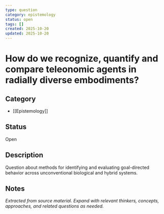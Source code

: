 ```yaml
---
type: question
category: epistemology
status: open
tags: []
created: 2025-10-20
updated: 2025-10-20
---
```


# How do we recognize, quantify and compare teleonomic agents in radially diverse embodiments?

## Category

- [[Epistemology]]

## Status

Open

## Description

Question about methods for identifying and evaluating goal-directed behavior across unconventional biological and hybrid systems.

## Notes

*Extracted from source material. Expand with relevant thinkers, concepts, approaches, and related questions as needed.*
